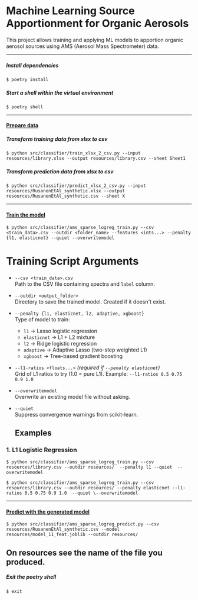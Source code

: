 # Machine Learning Source Apportionment for Organic Aerosols

This project allows training and applying ML models to apportion organic aerosol sources using AMS (Aerosol Mass Spectrometer) data.

---

##### Install dependencies

```
$ poetry install
```

##### Start a shell within the virtual environment

```
$ poetry shell
```

-----------

#### <u>Prepare data</u>

##### Transform training data from xlsx to csv

```
$ python src/classifier/train_xlsx_2_csv.py --input resources/library.xlsx --output resources/library.csv --sheet Sheet1
```

##### Transform prediction data from xlsx to csv 

```
$ python src/classifier/predict_xlsx_2_csv.py --input resources/RusanenEtAl_synthetic.xlsx --output resources/RusanenEtAl_synthetic.csv --sheet X
```

------------------

#### <u>Train the model</u>

```
$ python src/classifier/ams_sparse_logreg_train.py --csv <train_data>.csv --outdir <folder_name> --features <ints...> --penalty {l1, elasticnet} --quiet --overwritemodel
```

# Training Script Arguments

- `--csv <train_data>.csv`  
  Path to the CSV file containing spectra and `label` column.

- `--outdir <output_folder>`  
  Directory to save the trained model. Created if it doesn't exist.

- `--penalty {l1, elasticnet, l2, adaptive, xgboost}`  
  Type of model to train:  
  - `l1` → Lasso logistic regression  
  - `elasticnet` → L1 + L2 mixture  
  - `l2` → Ridge logistic regression  
  - `adaptive` → Adaptive Lasso (two-step weighted L1)  
  - `xgboost` → Tree-based gradient boosting

- `--l1-ratios <floats...>` *(required if `--penalty elasticnet`)*  
  Grid of L1 ratios to try (1.0 = pure L1). Example: `--l1-ratios 0.5 0.75 0.9 1.0`

- `--overwritemodel`  
  Overwrite an existing model file without asking.

- `--quiet`  
  Suppress convergence warnings from scikit-learn.

  ## Examples

### 1. L1 Logistic Regression
```
$ python src/classifier/ams_sparse_logreg_train.py --csv resources/library.csv --outdir resources/  --penalty l1 --quiet  --overwritemodel
```

```
$ python src/classifier/ams_sparse_logreg_train.py --csv resources/library.csv --outdir resources/ --penalty elasticnet --l1-ratios 0.5 0.75 0.9 1.0  --quiet \--overwritemodel
```

  --------------------

#### <u>Predict with the generated model</u>

```
$ python src/classifier/ams_sparse_logreg_predict.py --csv resources/RusanenEtAl_synthetic.csv --model resources/model_11_feat.joblib --outdir resources/ 
```
On resources see the name of the file you produced.
----------------

##### Exit the poetry shell

```
$ exit
```
